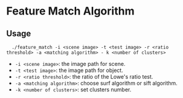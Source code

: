 # Feature Match Algorithm
## Usage
```shell=
  ./feature_match -i <scene image> -t <test image> -r <ratio threshold> -a <matching algorithm> - k <number of clusters>               
```
- ```-i <scene image>```: the image path for scene.
- ```-t <test image>```: the image path for object.
- ```-r <ratio threshold>```: the ratio of the Lowe's ratio test.
- ```-a <matching algorithm>```: choose surf algorithm or sift algorithm.
- ```-k <number of clusters>```: set clusters number.
